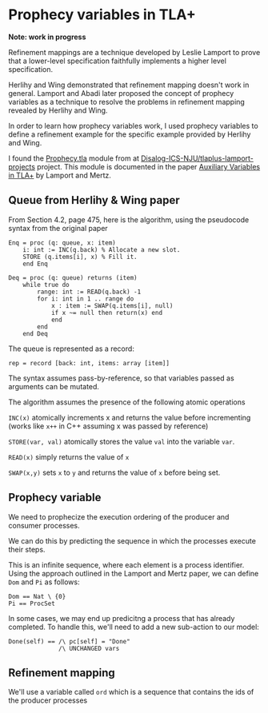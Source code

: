 # Prophecy variables in TLA+

**Note: work in progress**

Refinement mappings are a technique developed by Leslie Lamport to prove that a
lower-level specification faithfully implements a higher level specification.

Herlihy and Wing demonstrated that refinement mapping doesn't work in general.
Lamport and Abadi later proposed the concept of prophecy variables as a
technique to resolve the problems in refinement mapping revealed by Herlihy and Wing.

In order to learn how prophecy variables work, I used prophecy variables to
define a refinement example for the specific example provided by Herlihy and Wing.

I found the [Prophecy.tla](Prophecy.tla) module from
at [Disalog-ICS-NJU/tlaplus-lamport-projects][prophfile] project. 
This module is documented in the paper [Auxiliary Variables in TLA+][aux] by Lamport and Mertz.

[prophfile]: https://github.com/Disalg-ICS-NJU/tlaplus-lamport-projects/blob/master/learning-tlaplus/Hengfeng-Wei/learning-tlaplus-papers/AuxiliaryVariables-Lamport/auxiliary/Prophecy.tla
[aux]:  http://lamport.azurewebsites.net/pubs/pubs.html#auxiliary

## Queue from Herlihy & Wing paper

From Section 4.2, page 475, here is the algorithm, using the pseudocode syntax
from the original paper

```
Enq = proc (q: queue, x: item)
    i: int := INC(q.back) % Allocate a new slot.
    STORE (q.items[i], x) % Fill it.
    end Enq

Deq = proc (q: queue) returns (item)
    while true do
        range: int := READ(q.back) -1
        for i: int in 1 .. range do
            x : item := SWAP(q.items[i], null)
            if x ~= null then return(x) end
            end
        end
    end Deq
```

The queue is represented as a record:

```
rep = record [back: int, items: array [item]] 
```

The syntax assumes pass-by-reference, so that variables passed as arguments
can be mutated.

The algorithm assumes the presence of the following atomic operations

`INC(x)` atomically increments x and returns the value before incrementing
(works like `x++` in C++ assuming x was passed by reference)

`STORE(var, val)` atomically stores the value `val` into the variable `var`.

`READ(x)` simply returns the value of `x`

`SWAP(x,y)` sets `x` to `y` and returns the value of `x` before being set.

## Prophecy variable

We need to prophecize the execution ordering of the producer and consumer
processes.

We can do this by predicting the sequence in which the processes execute
their steps.

This is an infinite sequence, where each element is a process identifier.
Using the approach outlined in the Lamport and Mertz paper, we can define
`Dom` and `Pi` as follows:

```
Dom == Nat \ {0}
Pi == ProcSet
```

In some cases, we may end up predicitng a process that has already completed.
To handle this, we'll need to add a new sub-action to our model:


```
Done(self) == /\ pc[self] = "Done"
              /\ UNCHANGED vars
```

## Refinement mapping

We'll use a variable called `ord` which is a sequence that contains the ids of the producer
processes
